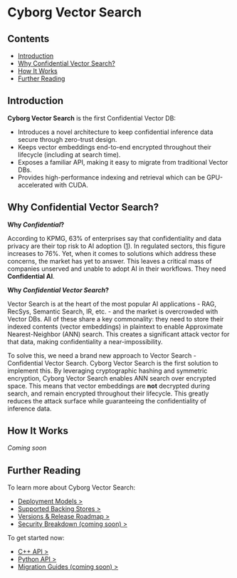 # Cyborg Vector Search

## Contents

- [Introduction](#introduction)
- [Why Confidential Vector Search?](#why-confidential-vector-search)
- [How It Works](#how-it-works)
- [Further Reading](#further-reading)

## Introduction

**Cyborg Vector Search** is the first Confidential Vector DB:

- Introduces a novel architecture to keep confidential inference data secure through zero-trust design.
- Keeps vector embeddings end-to-end encrypted throughout their lifecycle (including at search time).
- Exposes a familiar API, making it easy to migrate from traditional Vector DBs.
- Provides high-performance indexing and retrieval which can be GPU-accelerated with CUDA.

## Why Confidential Vector Search?

**Why _Confidential_?**

According to KPMG, 63% of enterprises say that confidentiality and data privacy are their top risk to AI adoption ([1](https://iapp.org/resources/article/consumer-perspectives-of-privacy-and-ai/)). In regulated sectors, this figure increases to 76%. Yet, when it comes to solutions which address these concerns, the market has yet to answer. This leaves a critical mass of companies unserved and unable to adopt AI in their workflows. They need **Confidential AI**.

**Why _Confidential Vector Search_?**

Vector Search is at the heart of the most popular AI applications - RAG, RecSys, Semantic Search, IR, etc. - and the market is overcrowded with Vector DBs. All of these share a key commonality: they need to store their indexed contents (vector embeddings) in plaintext to enable Approximate Nearest-Neighbor (ANN) search. This creates a significant attack vector for that data, making confidentiality a near-impossibility.

To solve this, we need a brand new approach to Vector Search - Confidential Vector Search. Cyborg Vector Search is the first solution to implement this. By leveraging cryptographic hashing and symmetric encryption, Cyborg Vector Search enables ANN search over encrypted space. This means that vector embeddings are **not** decrypted during search, and remain encrypted throughout their lifecycle. This greatly reduces the attack surface while guaranteeing the confidentiality of inference data.

## How It Works

_Coming soon_

## Further Reading

To learn more about Cyborg Vector Search:

- [Deployment Models >](deployment-models.md)
- [Supported Backing Stores >](backing-stores.md)
- [Versions & Release Roadmap >](version-roadmap.md)
- [Security Breakdown (coming soon) >](security.md)

To get started now:

- [C++ API >](../cpp/)
- [Python API >](../python/)
- [Migration Guides (coming soon) >](../migration-guides/)

